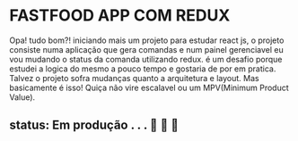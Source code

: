 # FASTFOOD APP COM REDUX

Opa! tudo bom?! iniciando mais um projeto para estudar react js, o projeto consiste numa aplicação que gera comandas e num painel gerenciavel eu vou mudando o status da comanda utilizando redux. é um desafio porque estudei a logica do mesmo a pouco tempo e gostaria de por em pratica. Talvez o projeto sofra mudanças quanto a arquitetura e layout. Mas basicamente é isso! Quiça não vire escalavel ou um MPV(Minimum Product Value).

## status: Em produção . . . :construction: :construction: :construction:
